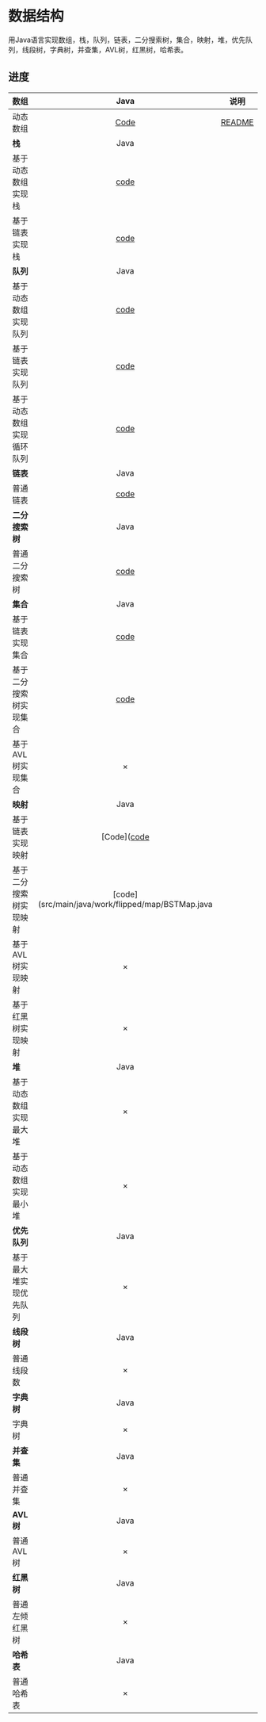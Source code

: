 # 数据结构

用Java语言实现数组，栈，队列，链表，二分搜索树，集合，映射，堆，优先队列，线段树，字典树，并查集，AVL树，红黑树，哈希表。

## 进度

  | 数组  | Java |说明|
  | :--- | :---: |:---:|
  | 动态数组 | [Code](src/main/java/work/flipped/array/Array.java) |[README](src/main/java/work/flipped/array/Array.md)|
  | **栈** | Java |
  | 基于动态数组实现栈 | [code](src/main/java/work/flipped/stack/ArrayStack.java) |
  | 基于链表实现栈 | [code](src/main/java/work/flipped/stack/LinkedListStack.java) |
  | **队列** | Java |
  | 基于动态数组实现队列 | [code](src/main/java/work/flipped/queue/ArrayQueue.java) |
  | 基于链表实现队列 | [code](src/main/java/work/flipped/queue/LinkedListQueue.java) |
  | 基于动态数组实现循环队列 | [code](src/main/java/work/flipped/queue/LoopQueue.java) |
  | **链表** | Java |
  | 普通链表 | [code](src/main/java/work/flipped/list/LinkedListWithHead.java) |
  | **二分搜索树** | Java |
  | 普通二分搜索树 | [code](src/main/java/work/flipped/bst/BST.java) |
  | **集合** | Java |
  | 基于链表实现集合 | [code](src/main/java/work/flipped/set/LinkedListSet.java) |
  | 基于二分搜索树实现集合 | [code](src/main/java/work/flipped/set/BSTSet.java) |
  | 基于AVL树实现集合 | × |
  | **映射** | Java |
  | 基于链表实现映射 | [Code]([code](src/main/java/work/flipped/map/LinkedListMap.java) |
  | 基于二分搜索树实现映射 | [code](src/main/java/work/flipped/map/BSTMap.java |
  | 基于AVL树实现映射 | × |
  | 基于红黑树实现映射 | × |
  | **堆** | Java |
  | 基于动态数组实现最大堆 | × |
  | 基于动态数组实现最小堆 | × |
  | **优先队列** | Java |
  | 基于最大堆实现优先队列 | × |
  | **线段树** | Java |
  | 普通线段数 | × |
  | **字典树** | Java |
  | 字典树 | × |
  | **并查集** | Java |
  | 普通并查集 | × |
  | **AVL树** | Java |
  | 普通AVL树 | × |
  | **红黑树** | Java |
  | 普通左倾红黑树 | × |
  | **哈希表** | Java |
  | 普通哈希表 | × |
  